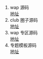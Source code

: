 1. wap 源码  
[地址](https://github.com/nevertback/gswap)
2. club 圈子源码  
[地址](https://github.com/nevertback/gsclub)
3. wap 专区源码  
[地址](https://github.com/nevertback/wapzq)
4. 专题模板源码  
[地址](https://github.com/nevertback/gszt)